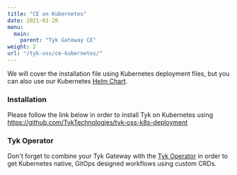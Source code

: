```yaml
---
title: "CE on Kubernetes"
date: 2021-01-20
menu:
  main:
    parent: "Tyk Gateway CE"
weight: 2
url: "/tyk-oss/ce-kubernetes/"
---
```


We will cover the installation file using Kubernetes deployment files, but you can also use our Kubernetes [Helm Chart](https://github.com/TykTechnologies/tyk-helm-chart).

### Installation 

Please follow the link below in order to install Tyk on Kubernetes using  
https://github.com/TykTechnologies/tyk-oss-k8s-deployment

### Tyk Operator
Don't forget to combine your Tyk Gateway with the [Tyk Operator](https://github.com/TykTechnologies/tyk-operator) in order to get Kubernetes native, GitOps designed workflows using custom CRDs.


